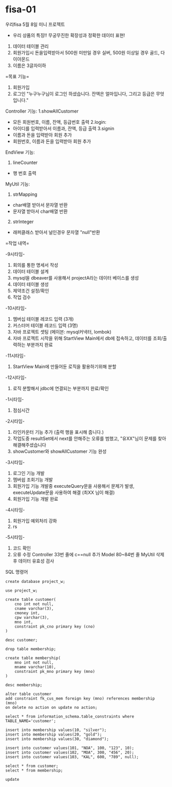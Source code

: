# fisa-01
우리fisa 5월 8일 미니 프로젝트
 - 우리 상품의 특징!! 무궁무진한 확장성과 정확한 데이터 표현!

1. 데이터 테이블 관리
2. 회원가입시 돈을입력받아서 500원 미만일 경우 실버, 500원 이상일 경우 골드, 다이아몬드
3. 이름은 3글자이하

=목표 기능=
1. 회원가입
2. 로그인 "누구누구님이 로그인 하셨습니다. 잔액은 얼마입니다, 그리고 등급은 무엇입니다."

Controller 기능:
1.showAllCustomer
 - 모든 회원번호, 이름, 잔액, 등급번호 출력
2.login:
 - 아이디를 입력받아서 이름과, 잔액, 등급 출력
3.signin
 - 이름과 돈을 입력받아 회원 추가
 - 회원번호, 이름과 돈을 입력받아 회원 추가

EndView 기능:
1. lineCounter
 - 행 번호 출력

MyUtil 기능:
1. strMapping
 - char배열 받아서 문자열 반환
 - 문자열 받아서 char배열 반환
2. strInteger
 - 래퍼클래스 받아서 널인경우 문자열 "null"반환

=작업 내역=

-9시타임-
1. 회의를 통한 명세서 작성
2. 데이터 테이블 설계
3. mysql을 dbeaver를 사용해서 projectA라는 데이터 베이스를 생성
4. 데이터 테이블 생성
5. 제약조건 설정/확인
6. 작업 검수

-10시타임-
1. 멤버십 테이블 레코드 입력 (3개)
2. 커스터머 테이블 레코드 입력 (3명)
3. 자바 프로젝트 셋팅 (메이븐: mysql커낵터, lombok)
4. 자바 프로젝트 시작을 위해 StartView Main에서 db에 접속하고, 데이터를 조회/출력하는 부분까지 완료

-11시타임-
1. StartView Main에 만들어둔 로직을 활용하기위해 분할

-12시타임-
1. 로직 분할해서 jdbc에 연결되는 부분까지 완료/확인

-1시타임-
1. 점심시간

-2시타임-
1. 라인카운터 기능 추가 (출력 행을 표시해 줍니다.)
2. 작업도중 resultSet에서 next를 안해주는 오류를 범했고, "유XX"님이 문제를 찾아 해결해주셨습니다
3. showCustomer와 showAllCustomer 기능 완성

-3시타임-
1. 로그인 기능 개발
2. 멤버쉽 조회기능 개발
3. 회원가입 기능 개발중 executeQuery문을 사용해서 문제가 발생, executeUpdate문을 사용하여 해결 (최XX 님이 해결)
4. 회원가입 기능 개발 완료

-4시타임-
1. 회원가입 예외처리 강화
2. rs

-5시타임-
1. 코드 확인
2. 오류 수정
Controller 33번 줄에 c==null 추가
Model 80~84번 줄 MyUtil 삭제 후 데이터 유효성 검사



SQL 명령어
```
create database project_w;

use project_w;

create table customer(
	cno int not null,
	cname varchar(3),
	cmoney int,
	cpw varchar(3),
	mno int,
	constraint pk_cno primary key (cno)
)

desc customer;

drop table membership;

create table membership(
	mno int not null,
	mname varchar(10),
	constraint pk_mno primary key (mno)
)

desc membership;

alter table customer 
add constraint fk_cus_mem foreign key (mno) references membership (mno)
on delete no action on update no action;

select * from information_schema.table_constraints where TABLE_NAME='customer';

insert into membership values(10, "silver");
insert into membership values(20, "gold");
insert into membership values(30, "diamond");

insert into customer values(101, "NOA", 100, "123", 10);
insert into customer values(102, "MOA", 300, "456", 20);
insert into customer values(103, "KAL", 600, "789", null);

select * from customer;
select * from membership;

update 
```

